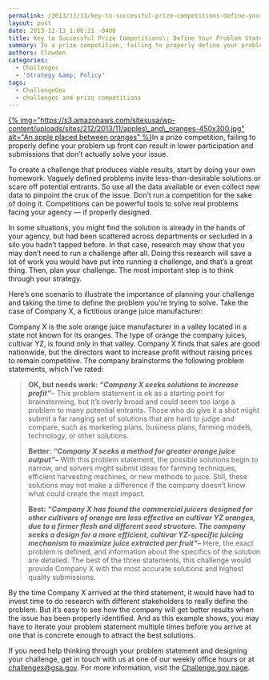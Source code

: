 ```yaml
---
permalink: /2013/11/13/key-to-successful-prize-competitions-define-your-problem-statement/
layout: post
date: 2013-11-13 1:06:21 -0400
title: Key to Successful Prize Competitions\: Define Your Problem Statement
summary: In a prize competition, failing to properly define your problem up front can result in lower participation and submissions that don&amp;#8217;t actually solve your issue. To create a challenge that produces viable results, start by doing your own homework. Vaguely defined problems invite less-than-desirable solutions or scare off
authors: tlowden
categories:
  - Challenges
  - 'Strategy &amp; Policy'
tags:
  - ChallengeGov
  - challenges and prize competitions
---
```


[{% img="https://s3.amazonaws.com/sitesusa/wp-content/uploads/sites/212/2013/11/apples\_and\_oranges-450x300.jpg" alt="An apple placed between oranges" %}](https://s3.amazonaws.com/sitesusa/wp-content/uploads/sites/212/2013/11/apples_and_oranges.jpg)In a prize competition, failing to properly define your problem up front can result in lower participation and submissions that don&#8217;t actually solve your issue.

To create a challenge that produces viable results, start by doing your own homework. Vaguely defined problems invite less-than-desirable solutions or scare off potential entrants. So use all the data available or even collect new data to pinpoint the crux of the issue. Don&#8217;t run  a competition for the sake of doing it.  Competitions can be powerful tools to solve real problems facing your agency &#8212; if properly designed.

<span class="Apple-style-span">In some situations, you might find the solution is already in the hands of your agency, but had been scattered across departments or secluded in a silo you hadn&#8217;t tapped before. In that case, research may show that you may don&#8217;t need to run a challenge after all. Doing this research will save a lot of work you would have put into running a challenge, and that&#8217;s a great thing. Then, p<span class="Apple-style-span"><span class="Apple-style-span"><span class="Apple-style-span"><span class="Apple-style-span">lan your challenge</span></span></span></span>. The most important step is to think through your strategy.</span>

Here&#8217;s one scenario to illustrate the importance of planning your challenge and taking the time to define the problem you&#8217;re trying to solve. Take the case of Company X, a fictitious orange juice manufacturer:

Company X is the sole orange juice manufacturer in a valley located in a state not known for its oranges. The type of orange the company  juices, cultivar YZ, is found only in that valley. Company X finds that sales are good nationwide, but the directors want to increase profit without raising prices to remain competitive. The company brainstorms the following problem statements, which I&#8217;ve rated:

> **OK, but needs work: _&#8220;Company X seeks solutions to increase profit&#8221;_**&#8211; This problem statement is ok as a starting point for brainstorming, but it&#8217;s overly broad and could seem too large a problem to many potential entrants. Those who do give it a shot might submit a far ranging set of solutions that are hard to judge and compare, such as marketing plans, business plans, farming models, technology, or other solutions.
> 
> **Better: _&#8220;Company X seeks a method for greater orange juice output&#8221;_&#8211;** With this problem statement, the possible solutions begin to narrow, and solvers might submit ideas for farming techniques, efficient harvesting machines, or new methods to juice. Still, these solutions may not make a difference if the company doesn&#8217;t know what could create the most impact.
> 
> **Best: _&#8220;Company X has found the commercial juicers designed for other cultivars of orange are less effective on cultivar YZ oranges, due to a firmer flesh and different seed structure. The company seeks a design for a more efficient, cultivar YZ-specific juicing mechanism to maximize juice extracted per fruit&#8221;_&#8211;** Here, the exact problem is defined, and information about the specifics of the solution are detailed. The best of the three statements, this challenge would provide Company X with the most accurate solutions and highest quality submissions.

By the time Company X arrived at the third statement, it would have had to invest time to do research with different stakeholders to really define the problem. But it&#8217;s easy to see how the company will get better results when the issue has been properly identified. And as this example shows, you may have to iterate your problem statement multiple times before you arrive at one that is concrete enough to attract the best solutions.

If you need help thinking through your problem statement and designing your challenge, get in touch with us at one of our weekly office hours or at <challenges@gsa.gov>. For more information, visit the [Challenge.gov page](https://www.WHATEVER/services/challenge-gov/ "Challenge.gov").